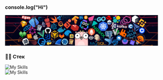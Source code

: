### console.log("Hi")

<img src="./assets/header_1.png" />

### 🧑‍💻 Стек

![My Skills](https://skillicons.dev/icons?i=ts,js,react,redux,webpack,html,css,sass)
<br/>
![My Skills](https://skillicons.dev/icons?i=nodejs,express,mongodb)
